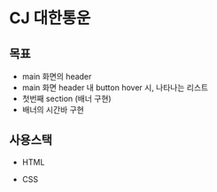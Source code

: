 # CJ 대한통운

## 목표

- main 화면의 header
- main 화면 header 내 button hover 시, 나타나는 리스트
- 첫번째 section (배너 구현)
- 배너의 시간바 구현



## 사용스택

- HTML

- CSS

  